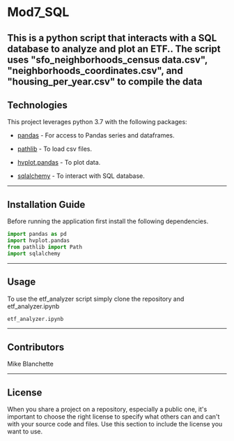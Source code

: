 # Mod7_SQL

This is a python script that interacts with a SQL database to analyze and plot an ETF..
The script uses "sfo_neighborhoods_census data.csv", "neighborhoods_coordinates.csv", and "housing_per_year.csv" to compile the data
---

## Technologies

This project leverages python 3.7 with the following packages:

* [pandas](https://github.com/pandas-dev/pandas) - For access to Pandas series and dataframes.

* [pathlib](https://github.com/budlight/pathlib) - To load csv files.

* [hvplot.pandas](hvplot.pandas) - To plot data.

* [sqlalchemy](https://docs.sqlalchemy.org/en/14/) - To interact with SQL database.

---

## Installation Guide

Before running the application first install the following dependencies.

```python
import pandas as pd
import hvplot.pandas
from pathlib import Path
import sqlalchemy
```

---

## Usage

To use the etf_analyzer script simply clone the repository and etf_analyzer.ipynb

```python
etf_analyzer.ipynb
```



---

## Contributors

Mike Blanchette

---

## License

When you share a project on a repository, especially a public one, it's important to choose the right license to specify what others can and can't with your source code and files. Use this section to include the license you want to use.
